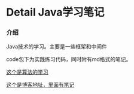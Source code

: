 # Detail Java学习笔记

### 介绍

Java技术的学习。主要是一些框架和中间件

code包下为实践练习代码，同时附有md格式的笔记。

[这个是算法的学习](https://github.com/liwenlong404/Alogorithm)

[这个是博客地址，里面有笔记](https://blog.isle.ink/)

